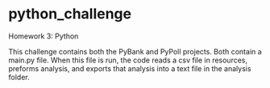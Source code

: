 # python_challenge
Homework 3: Python

This challenge contains both the PyBank and PyPoll projects. Both contain a main.py file. When this file is run, the code reads a csv file in resources, preforms analysis, and exports that analysis into a text file in the analysis folder.
